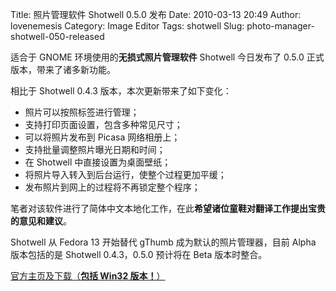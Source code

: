 Title: 照片管理软件 Shotwell 0.5.0 发布
Date: 2010-03-13 20:49
Author: lovenemesis
Category: Image Editor
Tags: shotwell
Slug: photo-manager-shotwell-050-released

适合于 GNOME 环境使用的**无损式照片管理软件** Shotwell 今日发布了 0.5.0
正式版本，带来了诸多新功能。

相比于 Shotwell 0.4.3 版本，本次更新带来了如下变化：

-   照片可以按照标签进行管理；
-   支持打印页面设置，包含多种常见尺寸；
-   可以将照片发布到 Picasa 网络相册上；
-   支持批量调整照片曝光日期和时间；
-   在 Shotwell 中直接设置为桌面壁纸；
-   将照片导入转入到后台运行，使整个过程更加平缓；
-   发布照片到网上的过程将不再锁定整个程序；

笔者对该软件进行了简体中文本地化工作，在此**希望诸位童鞋对翻译工作提出宝贵的意见和建议**。

Shotwell 从 Fedora 13 开始替代 gThumb 成为默认的照片管理器，目前 Alpha
版本包括的是 Shotwell 0.4.3，0.5.0 预计将在 Beta 版本时整合。

[官方主页及下载（**包括 Win32
版本！**）](http://www.yorba.org/shotwell/)
